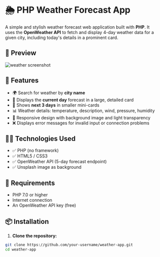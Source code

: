 # 🌦️ PHP Weather Forecast App

A simple and stylish weather forecast web application built with **PHP**. It uses the **OpenWeather API** to fetch and display 4-day weather data for a given city, including today's details in a prominent card.

## 📸 Preview

![weather screenshot](https://images.unsplash.com/photo-1507525428034-b723cf961d3e?auto=format&fit=crop&w=1950&q=80)

## 🚀 Features

- 🌍 Search for weather by **city name**
- 📅 Displays the **current day** forecast in a large, detailed card
- 📆 Shows **next 3 days** in smaller mini-cards
- 📊 Weather details: temperature, description, wind, pressure, humidity
- 🌈 Responsive design with background image and light transparency
- ❌ Displays error messages for invalid input or connection problems

## 🧑‍💻 Technologies Used

- ✅ PHP (no framework)
- ✅ HTML5 / CSS3
- ✅ OpenWeather API (5-day forecast endpoint)
- ✅ Unsplash image as background

## 🧪 Requirements

- PHP 7.0 or higher
- Internet connection
- An OpenWeather API key (free)

## 📦 Installation

1. **Clone the repository:**

```bash
git clone https://github.com/your-username/weather-app.git
cd weather-app
